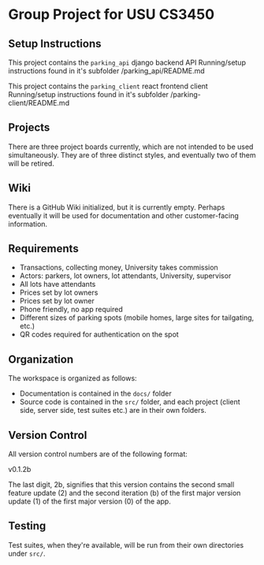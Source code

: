 # Group Project for USU CS3450

## Setup Instructions
This project contains the `parking_api` django backend API
Running/setup instructions found in it's subfolder /parking_api/README.md

This project contains the `parking_client` react frontend client
Running/setup instructions found in it's subfolder /parking-client/README.md

## Projects

There are three project boards currently, which are not intended to be used simultaneously. They are of three distinct styles, and eventually two of them will be retired.

## Wiki

There is a GitHub Wiki initialized, but it is currently empty. Perhaps eventually it will be used for documentation and other customer-facing information.

## Requirements

 - Transactions, collecting money, University takes commission
 - Actors: parkers, lot owners, lot attendants, University, supervisor
 - All lots have attendants
 - Prices set by lot owners
 - Prices set by lot owner
 - Phone friendly, no app required
 - Different sizes of parking spots (mobile homes, large sites for tailgating, etc.)
 - QR codes required for authentication on the spot

## Organization

The workspace is organized as follows:

 - Documentation is contained in the ```docs/``` folder
 - Source code is contained in the ```src/``` folder, and each project (client side, server side, test suites etc.) are in their own folders.

## Version Control

All version control numbers are of the following format:

v0.1.2b

The last digit, 2b, signifies that this version contains the second small feature update (2) and the second iteration (b) of the first major version update (1) of the first major version (0) of the app.

## Testing

Test suites, when they're available, will be run from their own directories under ```src/```.
